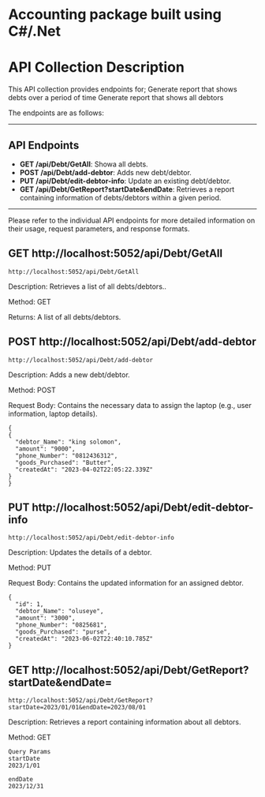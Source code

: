 # Accounting package built using C#/.Net

# API Collection Description

This API collection provides endpoints for;
Generate report that shows debts over a period of time
Generate report that shows all debtors

The endpoints are as follows:

---

## API Endpoints

- **GET /api/Debt/GetAll**: Showa all debts.
- **POST /api/Debt/add-debtor**: Adds new debt/debtor.
- **PUT /api/Debt/edit-debtor-info**: Update an existing debt/debtor.
- **GET /api/Debt/GetReport?startDate&endDate**: Retrieves a report containing information of debts/debtors within a given period.

    

---

Please refer to the individual API endpoints for more detailed information on their usage, request parameters, and response formats.

## GET http://localhost:5052/api/Debt/GetAll
```
http://localhost:5052/api/Debt/GetAll
```

Description: Retrieves a list of all debts/debtors..

Method: GET

Returns: A list of all debts/debtors.

## POST http://localhost:5052/api/Debt/add-debtor
```
http://localhost:5052/api/Debt/add-debtor
```

Description: Adds a new debt/debtor.

Method: POST

Request Body: Contains the necessary data to assign the laptop (e.g., user information, laptop details).
```
{
{
  "debtor_Name": "king solomon",
  "amount": "9000",
  "phone_Number": "0812436312",
  "goods_Purchased": "Butter",
  "createdAt": "2023-04-02T22:05:22.339Z"
}
}
```

## PUT http://localhost:5052/api/Debt/edit-debtor-info
```
http://localhost:5052/api/Debt/edit-debtor-info
```

Description: Updates the details of a debtor.

Method: PUT

Request Body: Contains the updated information for an assigned debtor.
```
{
  "id": 1,
  "debtor_Name": "oluseye",
  "amount": "3000",
  "phone_Number": "0825681",
  "goods_Purchased": "purse",
  "createdAt": "2023-06-02T22:40:10.785Z"
}
```

## GET http://localhost:5052/api/Debt/GetReport?startDate&endDate=
```
http://localhost:5052/api/Debt/GetReport?startDate=2023/01/01&endDate=2023/08/01
```
Description: Retrieves a report containing information about all debtors.

Method: GET
```
Query Params
startDate
2023/1/01

endDate
2023/12/31
```


